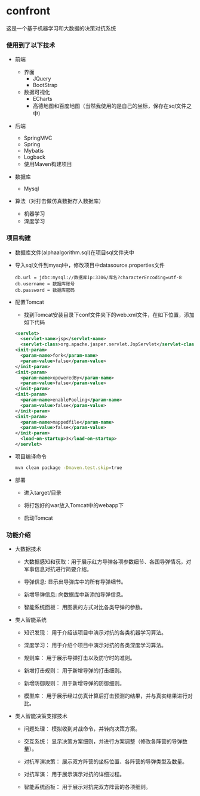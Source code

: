 # confront
这是一个基于机器学习和大数据的决策对抗系统

### 使用到了以下技术
* 前端
    * 界面
        * JQuery
        * BootStrap
    * 数据可视化
        * ECharts
        * 高德地图和百度地图（当然我使用的是自己的坐标，保存在sql文件之中）

* 后端
    * SpringMVC
    * Spring
    * Mybatis
    * Logback
    * 使用Maven构建项目

* 数据库
    * Mysql

* 算法（对打击做仿真数据存入数据库）
    * 机器学习
    * 深度学习

### 项目构建

* 数据库文件(alphaalgorithm.sql)在项目sql文件夹中
    
* 导入sql文件到mysql中，修改项目中datasource.properties文件

    ```properties
    db.url = jdbc:mysql://数据库ip:3306/库名?characterEncoding=utf-8
    db.username = 数据库账号
    db.password = 数据库密码
    ```
    
* 配置Tomcat

    * 找到Tomcat安装目录下conf文件夹下的web.xml文件，在如下位置，添加如下代码
    
    ```xml
    <servlet>
      <servlet-name>jsp</servlet-name>
      <servlet-class>org.apache.jasper.servlet.JspServlet</servlet-class>
    <init-param>
      <param-name>fork</param-name>
      <param-value>false</param-value>
    </init-param>
    <init-param>
      <param-name>xpoweredBy</param-name>
      <param-value>false</param-value>
    </init-param>
    <init-param>
      <param-name>enablePooling</param-name>
      <param-value>false</param-value>
    </init-param>
    <init-param>
      <param-name>mappedfile</param-name>
      <param-value>false</param-value>
    </init-param>
      <load-on-startup>3</load-on-startup>
    </servlet>
    ```
    
* 项目编译命令

    ```bash
    mvn clean package -Dmaven.test.skip=true
    ```

* 部署

    * 进入target/目录
    
    * 将打包好的war放入Tomcat中的webapp下

    * 启动Tomcat

### 功能介绍
* 大数据技术

    * 大数据感知和获取：用于展示红方导弹各项参数细节、各国导弹情况，对军事信息对抗进行简要介绍。
    
    * 导弹信息:
    显示出导弹库中的所有导弹细节。
    
    * 新增导弹信息:
    向数据库中新添加导弹信息。
    
    * 智能系统面板：
    用图表的方式对比各类导弹的参数。
    
* 类人智能系统

    * 知识发现：
    用于介绍该项目中演示对抗的各类机器学习算法。
    
    * 深度学习：
    用于介绍个项目中演示对抗的各类深度学习算法。
    
    * 规则库：
    用于展示导弹打击以及防守时的准则。
    
    * 新增打击规则：
    用于新增导弹的打击细则。
    
    * 新增防御规则：
    用于新增导弹的防御细则。
    
    * 模型库：
    用于展示经过仿真计算后打击预测的结果，并与真实结果进行对比。
    
* 类人智能决策支撑技术

   * 问题处理：
   模拟收到对战命令，并转向决策方案。
   
   * 交互系统：
   显示决策方案细则，并进行方案调整（修改各阵营的导弹数量）。
   
   * 对抗军演决策：
   展示双方阵营的坐标位置、各阵营的导弹类型及数量。
   
   * 对抗军演：
   用于展示演示对抗的详细过程。
   
   * 智能系统面板：
   用于展示对抗完双方阵营的各项细则。

